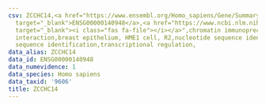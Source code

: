 ```yaml
---
csv: ZCCHC14,<a href="https://www.ensembl.org/Homo_sapiens/Gene/Summary?db=core;g=ENSG00000140948"
  target="_blank">ENSG00000140948</a>,<a href="https://www.ncbi.nlm.nih.gov/pubmed/22863008"
  target="_blank"><i class="fas fa-file"></i></a>",chromatin immunoprecipitation assay,direct
  interaction,breast epithelium, HME1 cell, R2,nucleotide sequence identification,nucleotide
  sequence identification,transcriptional regulation,
data_alias: ZCCHC14
data_id: ENSG00000140948
data_numevidence: 1
data_species: Homo sapiens
data_taxid: '9606'
title: ZCCHC14
---
```


